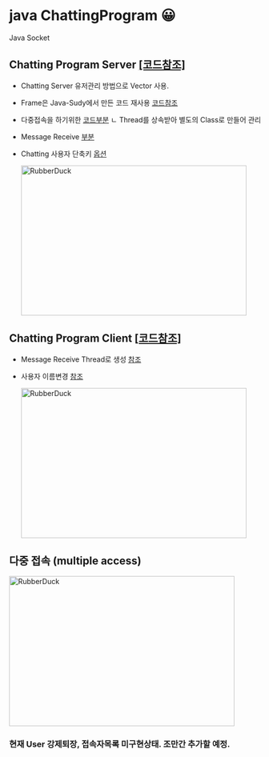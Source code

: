 # java ChattingProgram 😀

Java Socket

## Chatting Program Server [[코드참조]](https://github.com/malvr00/java-ChattingProgram/blob/main/ChttingServerSocket/src/chttingServerSocket/ChttingServerSocket.java)
* Chatting Server 유저관리 방법으로 Vector 사용.
* Frame은 Java-Sudy에서 만든 코드 재사용 [코드참조](https://github.com/malvr00/Java-Study/blob/main/ChattingFrame/src/chattingFrame/ChattingFrame.java)
* 다중접속을 하기위한 [코드부분](https://github.com/malvr00/java-ChattingProgram/blob/main/ChttingServerSocket/src/chttingServerSocket/ChttingServerSocket.java#L172)
   ㄴ Thread를 상속받아 별도의 Class로 만들어 관리
* Message Receive [부분](https://github.com/malvr00/java-ChattingProgram/blob/main/ChttingServerSocket/src/chttingServerSocket/ChttingServerSocket.java#L238)
* Chatting 사용자 단축키 [옵션](https://github.com/malvr00/java-ChattingProgram/blob/main/ChttingServerSocket/src/chttingServerSocket/ChttingServerSocket.java#L248)

   <img src="https://user-images.githubusercontent.com/77275513/121181769-536cec00-c89d-11eb-9b89-230fc1aace0b.png" width="450px" height="300px" title="100px" alt="RubberDuck"></img><br/>


## Chatting Program Client [[코드참조]](https://github.com/malvr00/java-ChattingProgram/blob/main/ChttingClientSocket/src/chttingClientSocket/ChttingClientSocket.java)
* Message Receive Thread로 생성 [참조](https://github.com/malvr00/java-ChattingProgram/blob/main/ChttingClientSocket/src/chttingClientSocket/ChttingClientSocket.java#L176)
* 사용자 이름변경 [참조](https://github.com/malvr00/java-ChattingProgram/blob/main/ChttingClientSocket/src/chttingClientSocket/ChttingClientSocket.java#L161)

   <img src="https://user-images.githubusercontent.com/77275513/121182448-0e958500-c89e-11eb-9717-6a051236fcf1.png" width="450px" height="300px" title="100px" alt="RubberDuck"></img><br/>


## 다중 접속 (multiple access)

   <img src="https://user-images.githubusercontent.com/77275513/121182598-397fd900-c89e-11eb-82de-cbf9f2e78c27.PNG" width="450px" height="300px" title="100px" alt="RubberDuck"></img><br/>


### 현재 User 강제퇴장, 접속자목록 미구현상태. 조만간 추가할 예정.
